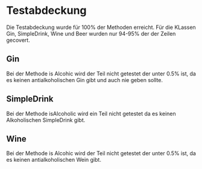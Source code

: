 # Testabdeckung

Die Testabdeckung wurde für 100% der Methoden erreicht.
Für die KLassen Gin, SimpleDrink, Wine und Beer wurden nur 94-95% der
der Zeilen gecovert.



## Gin
Bei der Methode is Alcohic wird der Teil nicht getestet der unter 0.5% ist, da es keinen antialkoholischen Gin gibt und auch nie geben sollte.


## SimpleDrink
Bei der Methode isAlcoholic wird ein Teil nicht getestet da es keinen Alkoholischen SimpleDrink gibt.


## Wine
Bei der Methode is Alcohic wird der Teil nicht getestet der unter 0.5% ist, da es keinen antialkoholischen Wein gibt.
